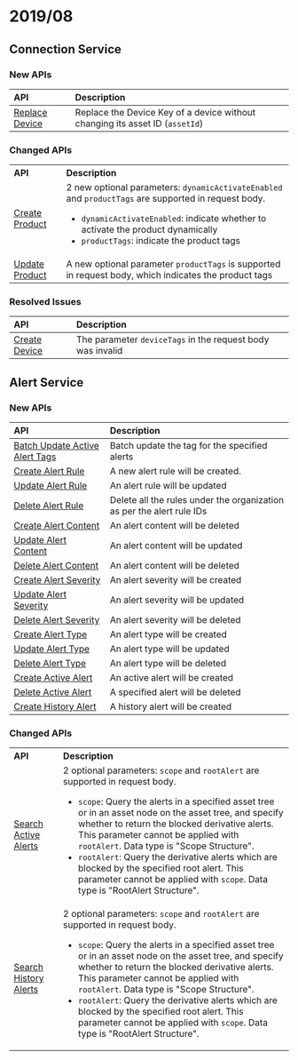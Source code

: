 # 2019/08


## Connection Service

### New APIs

| API                          | Description    |
|:---------------------------------|:---------|
| [Replace Device](../connect/replace_device.html) | Replace the Device Key of a device without changing its asset ID (`assetId`) |

### Changed APIs


<table>
            <tr align="left">
                <th>API</th>
				<th>Description</th>
            </tr>
            <tr>
                <td><a href="../connect/create_product.html">Create Product</a></td>
				<td>2 new optional parameters: <code>dynamicActivateEnabled</code> and <code>productTags</code> are supported in request body.
				<ul>
				<li><code>dynamicActivateEnabled</code>: indicate whether to activate the product dynamically</li>
            	<li><code>productTags</code>: indicate the product tags</li>
				</ul>
            </td>
            </tr>
            <tr>
                <td><a href="../connect/update_product.html">Update Product</a></td>
				<td>A new optional parameter <code>productTags</code> is supported in request body, which indicates the product tags</td>
            </tr>
            
</table>



### Resolved Issues


| API                        | Description        |
|:-------------------------------|:-------------------------|
| [Create Device](../connect/create_device.html) | The parameter `deviceTags` in the request body was invalid |


## Alert Service

### New APIs

| API     | Description           |
|:--------------|:---------------------|
|[Batch Update Active Alert Tags](../event/batch_update_active_alert_tags.html)| Batch update the tag for the specified alerts |
|[Create Alert Rule](../event/create_alert_rule.html)   |  A new alert rule will be created.             |
|[Update Alert Rule](../event/update_alert_rule.html)        |   An alert rule will be updated      |
|[Delete Alert Rule](../event/delete_alert_rule.html)    |  Delete all the rules under the organization as per the alert rule IDs      |
|   [Create Alert Content](../event/create_alert_content.html)     |   An alert content will be deleted      |
|  [Update Alert Content](../event/update_alert_content.html)      |    An alert content will be updated          |
|     [Delete Alert Content](../event/delete_alert_content.html)   |    An alert content will be deleted         |
|    [Create Alert Severity](../event/create_alert_severity.html)    | An alert severity will be created          |
|  [Update Alert Severity](../event/update_alert_severity.html)      |  An alert severity will be updated        |
|     [Delete Alert Severity](../event/delete_alert_severity.html)   |   An alert severity will be deleted     |
|  [Create Alert Type](create_alert_type.html)      | An alert type will be created     |
|  [Update Alert Type](../event/update_alert_type.html)      |   An alert type will be updated           |
|  [Delete Alert Type](../event/delete_alert_type.html)      |  An alert type will be deleted            |
|  [Create Active Alert](../event/create_active_alert.html)      | An active alert will be created       |
|   [Delete Active Alert](../event/delete_active_alert.html)     |A specified alert will be deleted           |
|   [Create History Alert](../event/create_history_alert.html) |  A history alert will be created |


### Changed APIs


<table>
            <tr align="left">
                <th>API</th>
				<th>Description</th>
            </tr>
            <tr>
                <td><a href="../event/search_active_alerts.html">Search Active Alerts</a></td>
				<td>2 optional parameters: <code>scope</code> and <code>rootAlert</code> are supported in request body.
				<ul>
				<li><code>scope</code>: Query the alerts in a specified asset tree or in an asset node on the asset tree, and specify whether to return the blocked derivative alerts. This parameter cannot be applied with <code>rootAlert</code>. Data type is "Scope Structure".</li>
            	<li><code>rootAlert</code>: Query the derivative alerts which are blocked by the specified root alert. This parameter cannot be applied with <code>scope</code>. Data type is "RootAlert Structure".</li>
				</ul>
            </td>
            </tr>
            <tr>
                <td><a href="../event/search_history_alerts.html">Search History Alerts</a></td>
				<td>2 optional parameters: <code>scope</code> and <code>rootAlert</code> are supported in request body.
				<ul>
				<li><code>scope</code>: Query the alerts in a specified asset tree or in an asset node on the asset tree, and specify whether to return the blocked derivative alerts. This parameter cannot be applied with <code>rootAlert</code>. Data type is "Scope Structure".</li>
            	<li><code>rootAlert</code>: Query the derivative alerts which are blocked by the specified root alert. This parameter cannot be applied with <code>scope</code>. Data type is "RootAlert Structure".</li>
				</ul>
            </td>
            </tr>
            
</table>